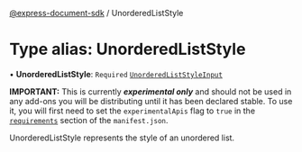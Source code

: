 [@express-document-sdk](../overview.md) / UnorderedListStyle

# Type alias: UnorderedListStyle

• **UnorderedListStyle**: `Required` [`UnorderedListStyleInput`](../interfaces/unordered-list-style-input.md)

<InlineAlert slots="text" variant="warning"/>

**IMPORTANT:** This is currently ***experimental only*** and should not be used in any add-ons you will be distributing until it has been declared stable. To use it, you will first need to set the `experimentalApis` flag to `true` in the [`requirements`](../../../manifest/index.md#requirements) section of the `manifest.json`.

UnorderedListStyle represents the style of an unordered list.
